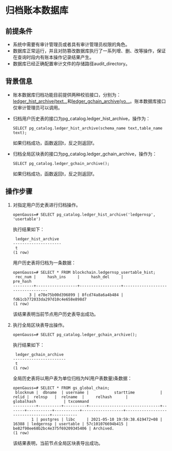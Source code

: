 # 归档账本数据库<a name="ZH-CN_TOPIC_0000001099967652"></a>

## 前提条件<a name="zh-cn_topic_0059778013_sfe45a1031ec347ba820649c0cec52027"></a>

-   系统中需要有审计管理员或者具有审计管理员权限的角色。
-   数据库正常运行，并且对防篡改数据库执行了一系列增、删、改等操作，保证在查询时段内有账本操作记录结果产生。
-   数据库已经正确配置审计文件的存储路径audit\_directory。

## 背景信息<a name="zh-cn_topic_0059778013_s15667753cb2542158661ae3f96cab067"></a>

-   账本数据库归档功能目前提供两种校验接口，分别为：[ledger\_hist\_archive\(text...](账本数据库的函数.md#li18806468138)和[ledger\_gchain\_archive\(vo...](账本数据库的函数.md#li988064691317)。账本数据库接口仅审计管理员可以调用。
-   归档用户历史表的接口为pg\_catalog.ledger\_hist\_archive，操作为：

    ```
    SELECT pg_catalog.ledger_hist_archive(schema_name text,table_name text);
    ```

    如果归档成功，函数返回t，反之则返回f。

-   归档全局区块表的接口为pg\_catalog.ledger\_gchain\_archive，操作为：

    ```
    SELECT pg_catalog.ledger_gchain_archive();
    ```

    如果归档成功，函数返回t，反之则返回f。


## 操作步骤<a name="section199001315531"></a>

1.  对指定用户历史表进行归档操作。

    ```
    openGauss=# SELECT pg_catalog.ledger_hist_archive('ledgernsp', 'usertable')
    ```

    执行结果如下：

    ```
     ledger_hist_archive
    ---------------------
     t
    (1 row)
    ```

    用户历史表将归档为一条数据：

    ```
    openGauss=# SELECT * FROM blockchain.ledgernsp_usertable_hist;
     rec_num |     hash_ins     |     hash_del     |             pre_hash
    ---------+------------------+------------------+----------------------------------
           3 | e78e75b00d396899 | 8fcd74a8a6a4b484 | fd61cb772033da297d10c4e658e898d7
    (1 row)
    ```

    该结果表明当前节点用户历史表导出成功。

2.  执行全局区块表导出操作。

    ```
    openGauss=# SELECT pg_catalog.ledger_gchain_archive();
    ```

    执行结果如下：

    ```
     ledger_gchain_archive
    -----------------------
     t
    (1 row)
    ```

    全局历史表将以用户表为单位归档为N\(用户表数量\)条数据：

    ```
    openGauss=# SELECT * FROM gs_global_chain;
     blocknum |  dbname  | username |           starttime           | relid |  relnsp   |  relname  |     relhash      |            globalhash            | txcommand
    ----------+----------+----------+-------------------------------+-------+-----------+-----------+------------------+----------------------------------+-----------
            1 | postgres | libc     | 2021-05-10 19:59:38.619472+08 | 16388 | ledgernsp | usertable | 57c101076694b415 | be82f98ee68b2bc4e375f69209345406 | Archived.
    (1 row)
    ```

    该结果表明，当前节点全局区块表导出成功。


